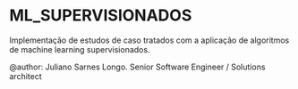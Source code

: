 # ML_SUPERVISIONADOS
Implementação de estudos de caso tratados com a aplicação de algoritmos de machine learning supervisionados.

@author: Juliano Sarnes Longo.
Senior Software Engineer / Solutions architect 

